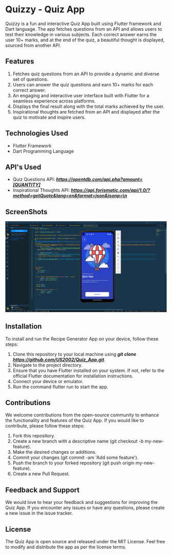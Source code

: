 # Quizzy - Quiz App
Quizzy is a fun and interactive Quiz App built using Flutter framework and Dart language. The app fetches questions from an API and allows users to test their knowledge in various subjects. Each correct answer earns the user 10+ marks, and at the end of the quiz, a beautiful thought is displayed, sourced from another API.

## Features
1. Fetches quiz questions from an API to provide a dynamic and diverse set of questions.
2. Users can answer the quiz questions and earn 10+ marks for each correct answer.
3. An engaging and interactive user interface built with Flutter for a seamless experience across platforms.
4. Displays the final result along with the total marks achieved by the user.
5. Inspirational thoughts are fetched from an API and displayed after the quiz to motivate and inspire users.

## Technologies Used
- Flutter Framework
- Dart Programming Language

## API's Used
- Quiz Questions API: ***https://opentdb.com/api.php?amount=[QUANTITY]***
- Inspirational Thoughts API: ***https://api.forismatic.com/api/1.0/?method=getQuote&lang=en&format=json&jsonp=\n***

## ScreenShots
![App Screenshot](https://github.com/US2002/Quiz_App/blob/main/assets/Screenshot%20(20).png)

## Installation
To install and run the Recipe Generator App on your device, follow these steps:
1. Clone this repository to your local machine using ***git clone https://github.com/US2002/Quiz_App.git***.
2. Navigate to the project directory.
3. Ensure that you have Flutter installed on your system. If not, refer to the official Flutter documentation for installation instructions.
4. Connect your device or emulator.
5. Run the command flutter run to start the app.

## Contributions
We welcome contributions from the open-source community to enhance the functionality and features of the Quiz App. If you would like to contribute, please follow these steps:
1. Fork this repository.
2. Create a new branch with a descriptive name (git checkout -b my-new-feature).
3. Make the desired changes or additions.
4. Commit your changes (git commit -am 'Add some feature').
5. Push the branch to your forked repository (git push origin my-new-feature).
6. Create a new Pull Request.

## Feedback and Support
We would love to hear your feedback and suggestions for improving the Quiz App. If you encounter any issues or have any questions, please create a new issue in the issue tracker.

## License
The Quiz App is open source and released under the MIT License. Feel free to modify and distribute the app as per the license terms.
